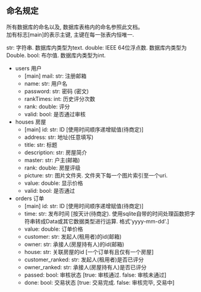 ## 命名规定

所有数据库的命名以及, 数据库表格内的命名参照此文档。  
加有标志[main]的表示主键, 主键在每一张表内恒唯一.

str: 字符串. 数据库内类型为text.
double: IEEE 64位浮点数. 数据库内类型为Double.
bool: 布尔值. 数据库内类型为int.

* users 用户
    * [main] mail: str: 注册邮箱
    * name: str: 用户名
	* password: str: 密码 (密文)
    * rankTimes: int: 历史评分次数
    * rank: double: 评分
    * valid: bool: 是否通过审核
* houses 房屋
    * [main] id: str: ID [使用时间顺序递增赋值(待商定)]
    * address: str: 地址(任意填写)
    * title: str: 标题
    * description: str: 房屋简介
    * master: str: 户主(邮箱)
    * rank: double: 房屋评级
    * picture: str: 图片文件夹. 文件夹下每一个图片索引至一个uri. 
    * value: double: 显示价格
    * valid: bool: 是否通过
* orders 订单
    * [main] id: str: ID [使用时间顺序递增赋值(待商定)]
	* time: str: 发布时间 [按天计(待商定). 使用sqlite自带的时间处理函数把字符串转成Data或其它数据类型进行运算. 格式'yyyy-mm-dd'.]
    * value: double: 订单价格
    * customer: str: 发起人(租用者)的id(邮箱)
    * owner: str: 承接人(房屋持有人)的id(邮箱)
    * house: str: 关联房屋的id [一个订单有且仅有一个房屋]
    * customer_ranked: str: 发起人(租用者)是否已评分
    * owner_ranked: str: 承接人(房屋持有人)是否已评分
    * passed: bool: 审核状态 [true: 审核通过. false: 审核未通过]
    * done: bool: 交易状态 [true: 交易完成. false: 审核完毕, 交易中]
